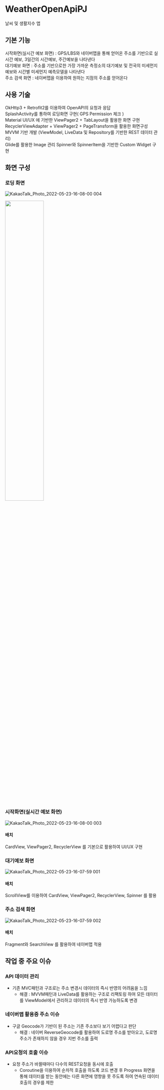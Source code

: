 # WeatherOpenApiPJ
날씨 및 생활지수 앱

## **기본 기능**
시작화면(실시간 예보 화면) : GPS/LBS와 네이버맵을 통해 얻어온 주소를 기반으로 실시간 예보, 3일간의 시간예보, 주간예보을 나타낸다   
대기예보 화면 : 주소를 기반으로한 가장 가까운 측정소의 대기예보 및 전국의 미세먼지 예보와 시간별 미세먼지 예측모델을 나타낸다   
주소 검색 화면 : 네이버맵을 이용하여 원하는 지점의 주소를 얻어온다   

## **사용 기술**
OkHttp3 + Retrofit2를 이용하여 OpenAPI의 요청과 응답   
SplashActivity를 통하여 로딩화면 구현( GPS Permission 체크 )   
Material UI/UX 에 기반한 ViewPager2 + TabLayout을 활용한 화면 구현   
RecyclerViewAdapter + ViewPager2 + PageTransform을 활용한 화면구성   
MVVM 기반 개발 (ViewModel, LiveData 및 Repository를 기반한 REST 데이터 관리)   
Glide를 활용한 Image 관리
Spinner와 SpinnerItem을 기반한 Custom Widget 구현

## **화면 구성**
### **로딩 화면**

![KakaoTalk_Photo_2022-05-23-16-08-00 004](https://user-images.githubusercontent.com/97460483/169763141-fd186016-c310-489e-9915-c0de05ff39bf.jpeg)

<img src = "https://user-images.githubusercontent.com/97460483/169763141-fd186016-c310-489e-9915-c0de05ff39bf.jpeg" width = "50%" height = "50%">

### **시작화면**(실시간 예보 화면)

![KakaoTalk_Photo_2022-05-23-16-08-00 003](https://user-images.githubusercontent.com/97460483/169763134-07f5e69c-ccf5-4657-a4e0-5dc708453fb9.jpeg)
                                                                                                                                               
#### 배치
CardView, ViewPager2, RecyclerView 를 기본으로 활용하여 UI/UX 구현

### **대기예보 화면**

![KakaoTalk_Photo_2022-05-23-16-07-59 001](https://user-images.githubusercontent.com/97460483/169763095-4fe9f79b-d802-4a4c-b28b-4f1309d525fc.jpeg)

#### 배치
ScrollView를 이용하여 CardView, ViewPager2, RecyclerView, Spinner 를 활용

### **주소 검색 화면**

![KakaoTalk_Photo_2022-05-23-16-07-59 002](https://user-images.githubusercontent.com/97460483/169763121-12bc8eec-bb82-4b78-acc9-348e5cf1a183.jpeg)

#### 배치
Fragment와 SearchView 를 활용하여 네이버맵 적용

## **작업 중 주요 이슈**

### API 데이터 관리
+ 기존 MVC패턴과 구조로는 주소 변경시 데이터의 즉시 반영의 어려움을 느낌
    + 해결 : MVVM패턴과 LiveData를 활용하는 구조로 리팩토링 하여 모든 데이터를 ViewModel에서 관리하고 데이터의 즉시 반영 가능하도록 변경

### 네이버맵 활용중 주소 이슈
+ 구글 Geocode가 기반이 된 주소는 기존 주소보다 보기 어렵다고 판단
    + 해결 : 네이버 ReverseGeocode를 활용하여 도로명 주소를 받아오고, 도로명 주소가 존재하지 않을 경우 지번 주소를 출력
  
### API요청의 호출 이슈
+ 요청 주소가 바뀔때마다 다수의 REST요청을 동시에 호출
    + Coroutine을 이용하여 순차적 호출을 하도록 코드 변경 후 Progress 화면을 통해 데이터를 받는 동안에는 다른 화면에 영향을 못 주도록 하여 연속된 데이터 호출의 경우를 제한
